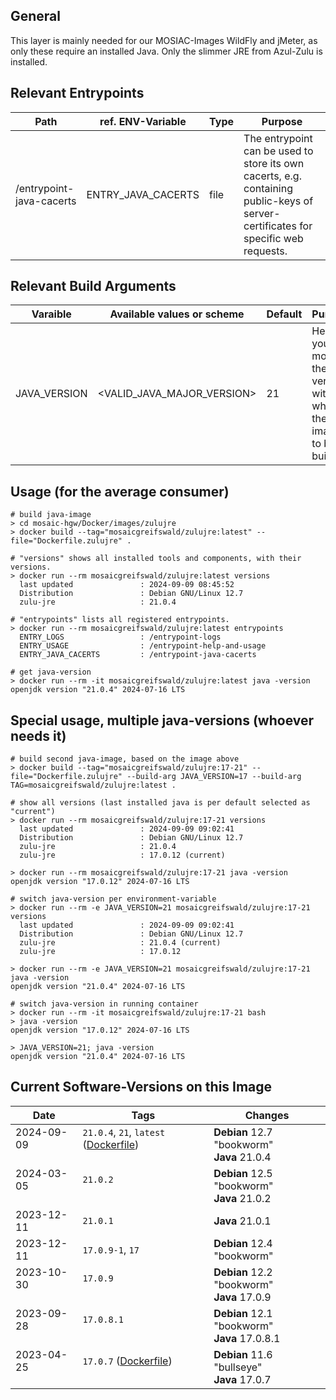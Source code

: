 ## General
This layer is mainly needed for our MOSIAC-Images WildFly and jMeter, as only these require an installed Java.
Only the slimmer JRE from Azul-Zulu is installed.


## Relevant Entrypoints
| Path                     | ref. ENV-Variable  | Type | Purpose                                                                                                                            |
|--------------------------|--------------------|------|------------------------------------------------------------------------------------------------------------------------------------|
| /entrypoint-java-cacerts | ENTRY_JAVA_CACERTS | file | The entrypoint can be used to store its own cacerts, e.g. containing public-keys of server-certificates for specific web requests. |


## Relevant Build Arguments
| Varaible     | Available values or scheme   | Default | Purpose                                                                   |
|--------------|------------------------------|---------|---------------------------------------------------------------------------|
| JAVA_VERSION | \<VALID_JAVA_MAJOR_VERSION\> | 21      | Here you can modify the java version with which the image is to be built. |


## Usage (for the average consumer)
```shell
# build java-image
> cd mosaic-hgw/Docker/images/zulujre
> docker build --tag="mosaicgreifswald/zulujre:latest" --file="Dockerfile.zulujre" .

# "versions" shows all installed tools and components, with their versions.
> docker run --rm mosaicgreifswald/zulujre:latest versions
  last updated               : 2024-09-09 08:45:52
  Distribution               : Debian GNU/Linux 12.7
  zulu-jre                   : 21.0.4
  
# "entrypoints" lists all registered entrypoints.
> docker run --rm mosaicgreifswald/zulujre:latest entrypoints
  ENTRY_LOGS                 : /entrypoint-logs
  ENTRY_USAGE                : /entrypoint-help-and-usage
  ENTRY_JAVA_CACERTS         : /entrypoint-java-cacerts

# get java-version
> docker run --rm -it mosaicgreifswald/zulujre:latest java -version
openjdk version "21.0.4" 2024-07-16 LTS
```

## Special usage, multiple java-versions (whoever needs it)
```shell
# build second java-image, based on the image above
> docker build --tag="mosaicgreifswald/zulujre:17-21" --file="Dockerfile.zulujre" --build-arg JAVA_VERSION=17 --build-arg TAG=mosaicgreifswald/zulujre:latest .

# show all versions (last installed java is per default selected as "current") 
> docker run --rm mosaicgreifswald/zulujre:17-21 versions
  last updated               : 2024-09-09 09:02:41
  Distribution               : Debian GNU/Linux 12.7
  zulu-jre                   : 21.0.4
  zulu-jre                   : 17.0.12 (current)

> docker run --rm mosaicgreifswald/zulujre:17-21 java -version
openjdk version "17.0.12" 2024-07-16 LTS

# switch java-version per environment-variable
> docker run --rm -e JAVA_VERSION=21 mosaicgreifswald/zulujre:17-21 versions
  last updated               : 2024-09-09 09:02:41
  Distribution               : Debian GNU/Linux 12.7
  zulu-jre                   : 21.0.4 (current)
  zulu-jre                   : 17.0.12

> docker run --rm -e JAVA_VERSION=21 mosaicgreifswald/zulujre:17-21 java -version
openjdk version "21.0.4" 2024-07-16 LTS

# switch java-version in running container
> docker run --rm -it mosaicgreifswald/zulujre:17-21 bash
> java -version
openjdk version "17.0.12" 2024-07-16 LTS

> JAVA_VERSION=21; java -version
openjdk version "21.0.4" 2024-07-16 LTS
```

## Current Software-Versions on this Image
| Date               | Tags                                                                                                                                                                 | Changes                                         |
|--------------------|----------------------------------------------------------------------------------------------------------------------------------------------------------------------|-------------------------------------------------|
| 2024-09-09<br><br> | `21.0.4`, `21`, `latest` ([Dockerfile](https://github.com/mosaic-hgw/Docker/blob/081d44affc8e3048c38689d3e2780ad777b915f5/image/zulujre/Dockerfile.zulujre))<br><br> | **Debian** 12.7 "bookworm"<br>**Java** 21.0.4   |
| 2024-03-05<br><br> | `21.0.2`<br><br>                                                                                                                                                     | **Debian** 12.5 "bookworm"<br>**Java** 21.0.2   |
| 2023-12-11         | `21.0.1`                                                                                                                                                             | **Java** 21.0.1                                 |
| 2023-12-11         | `17.0.9-1`, `17`                                                                                                                                                     | **Debian** 12.4 "bookworm"                      |
| 2023-10-30<br><br> | `17.0.9`<br><br>                                                                                                                                                     | **Debian** 12.2 "bookworm"<br>**Java** 17.0.9   |
| 2023-09-28<br><br> | `17.0.8.1`<br><br>                                                                                                                                                   | **Debian** 12.1 "bookworm"<br>**Java** 17.0.8.1 |
| 2023-04-25<br><br> | `17.0.7` ([Dockerfile](https://github.com/mosaic-hgw/Docker/blob/3441209dd6b8ef2892a6e264ad58898c805e0114/image/java/Dockerfile.jre.zulu))<br><br>                   | **Debian** 11.6 "bullseye"<br>**Java** 17.0.7   |
